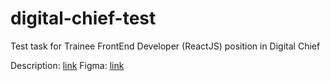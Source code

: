 # digital-chief-test

Test task for Trainee FrontEnd Developer (ReactJS) position in Digital Chief

Description: [link](https://drive.google.com/file/d/1qjBbBlREQdyLJmiz9W-Y811GDaeNDzKo/view)
Figma: [link](https://www.figma.com/file/3IliX6lF3vgJFsDmYm01x9/Portfolio-Layout?type=design&node-id=19-51&mode=design&t=7WdwSEXucMyJApxH-0)
